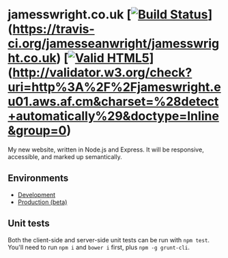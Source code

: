 # jamesswright.co.uk [[![Build Status](https://travis-ci.org/jamesseanwright/jamesswright.co.uk.svg)](https://travis-ci.org/jamesseanwright/jamesswright.co.uk)](https://travis-ci.org/jamesseanwright/jamesswright.co.uk) [[![Valid HTML5](http://ide.letscode.pl/resources/images/html5-valid.gif)](http://validator.w3.org/check?uri=http%3A%2F%2Fjameswright.eu01.aws.af.cm&charset=%28detect+automatically%29&doctype=Inline&group=0)](http://validator.w3.org/check?uri=http%3A%2F%2Fjameswright.eu01.aws.af.cm&charset=%28detect+automatically%29&doctype=Inline&group=0)

My new website, written in Node.js and Express. It will be responsive, accessible, and marked up semantically.

## Environments
* [Development](http://jameswright.eu01.aws.af.cm/)
* [Production (beta)](http://beta.jamesswright.co.uk/)

## Unit tests
Both the client-side and server-side unit tests can be run with `npm test`. You'll need to run `npm i` and `bower i` first, plus `npm -g grunt-cli`. 